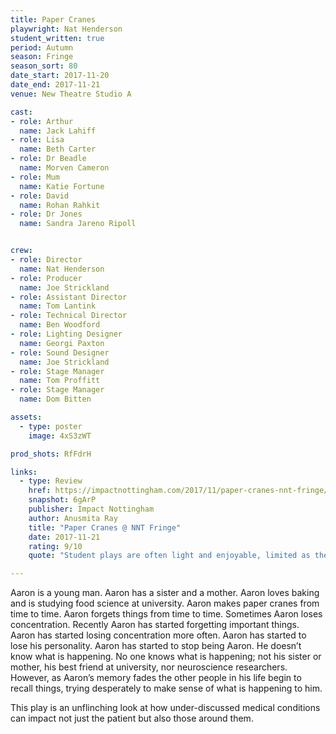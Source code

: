 ```yaml
---
title: Paper Cranes
playwright: Nat Henderson
student_written: true
period: Autumn
season: Fringe
season_sort: 80
date_start: 2017-11-20
date_end: 2017-11-21
venue: New Theatre Studio A

cast:
- role: Arthur
  name: Jack Lahiff
- role: Lisa
  name: Beth Carter
- role: Dr Beadle
  name: Morven Cameron
- role: Mum
  name: Katie Fortune
- role: David
  name: Rohan Rahkit
- role: Dr Jones
  name: Sandra Jareno Ripoll


crew:
- role: Director
  name: Nat Henderson
- role: Producer
  name: Joe Strickland
- role: Assistant Director
  name: Tom Lantink
- role: Technical Director
  name: Ben Woodford
- role: Lighting Designer
  name: Georgi Paxton
- role: Sound Designer
  name: Joe Strickland
- role: Stage Manager
  name: Tom Proffitt
- role: Stage Manager
  name: Dom Bitten

assets:
  - type: poster
    image: 4xS3zWT

prod_shots: RfFdrH

links:
  - type: Review
    href: https://impactnottingham.com/2017/11/paper-cranes-nnt-fringe/
    snapshot: 6gArP
    publisher: Impact Nottingham
    author: Anusmita Ray
    title: "Paper Cranes @ NNT Fringe"
    date: 2017-11-21
    rating: 9/10
    quote: "Student plays are often light and enjoyable, limited as they potentially are by their experiences in this world. The thought-provoking nature of Henderson’s writing, however, is truly brilliant and with excellent performances by the cast to support it, the poignant story shines through."

---
```


Aaron is a young man. Aaron has a sister and a mother. Aaron loves baking and is studying food science at university. Aaron makes paper cranes from time to time. Aaron forgets things from time to time. Sometimes Aaron loses concentration. Recently Aaron has started forgetting important things. Aaron has started losing concentration more often. Aaron has started to lose his personality. Aaron has started to stop being Aaron. He doesn’t know what is happening. No one knows what is happening; not his sister or mother, his best friend at university, nor neuroscience researchers. However, as Aaron’s memory fades the other people in his life begin to recall things, trying desperately to make sense of what is happening to him. 

This play is an unflinching look at how under-discussed medical conditions can impact not just the patient but also those around them.
